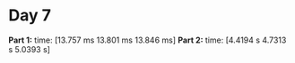 # Day 7

**Part 1:** time:   [13.757 ms 13.801 ms 13.846 ms]
**Part 2:** time:   [4.4194 s 4.7313 s 5.0393 s]
